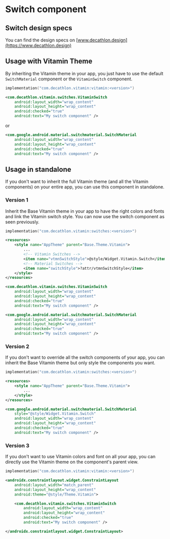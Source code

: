 # Switch component

## Switch design specs
You can find the design specs on [www.decathlon.design](https://www.decathlon.design)

## Usage with Vitamin Theme

By inheriting the Vitamin theme in your app, you just have to use the default `SwitchMaterial` component or the `VitaminSwitch` component. 

```kotlin
implementation("com.decathlon.vitamin:vitamin:<version>")
```
```xml
<com.decathlon.vitamin.switches.VitaminSwitch
    android:layout_width="wrap_content"
    android:layout_height="wrap_content"
    android:checked="true"
    android:text="My switch component" />
```

or 

```xml
<com.google.android.material.switchmaterial.SwitchMaterial
    android:layout_width="wrap_content"
    android:layout_height="wrap_content"
    android:checked="true"
    android:text="My switch component" />
```

## Usage in standalone

If you don't want to inherit the full Vitamin theme (and all the Vitamin components) on your entire app, you can use this component in standalone.

### Version 1

Inherit the Base Vitamin theme in your app to have the right colors and fonts and link the Vitamin switch style.
You can now use the switch component as seen previously.

```kotlin
implementation("com.decathlon.vitamin:switches:<version>")
```

```xml
<resources>
    <style name="AppTheme" parent="Base.Theme.Vitamin">
        ...
        <!-- Vitamin Switches -->
        <item name="vtmnSwitchStyle">@style/Widget.Vitamin.Switch</item>
        <!-- Material Switches -->
        <item name="switchStyle">?attr/vtmnSwitchStyle</item>
    </style>
</resources>
```

```xml
<com.decathlon.vitamin.switches.VitaminSwitch
    android:layout_width="wrap_content"
    android:layout_height="wrap_content"
    android:checked="true"
    android:text="My switch component" />
```

```xml
<com.google.android.material.switchmaterial.SwitchMaterial
    android:layout_width="wrap_content"
    android:layout_height="wrap_content"
    android:checked="true"
    android:text="My switch component" />
```

### Version 2

If you don't want to override all the switch components of your app, you can inherit the Base Vitamin theme but only style the components you want.

```kotlin
implementation("com.decathlon.vitamin:switches:<version>")
```

```xml
<resources>
    <style name="AppTheme" parent="Base.Theme.Vitamin">
        ...
    </style>
</resources>
```

```xml
<com.google.android.material.switchmaterial.SwitchMaterial
    style="@style/Widget.Vitamin.Switch"
    android:layout_width="wrap_content"
    android:layout_height="wrap_content"
    android:checked="true"
    android:text="My switch component" />
```

### Version 3

If you don't want to use Vitamin colors and font on all your app, you can directly use the Vitamin theme on the component's parent view.

```kotlin
implementation("com.decathlon.vitamin:vitamin:<version>")
```

```xml
<androidx.constraintlayout.widget.ConstraintLayout
    android:layout_width="match_parent"
    android:layout_height="wrap_content"
    android:theme="@style/Theme.Vitamin">

    <com.decathlon.vitamin.switches.VitaminSwitch
        android:layout_width="wrap_content"
        android:layout_height="wrap_content"
        android:checked="true"
        android:text="My switch component" />

</androidx.constraintlayout.widget.ConstraintLayout>
```